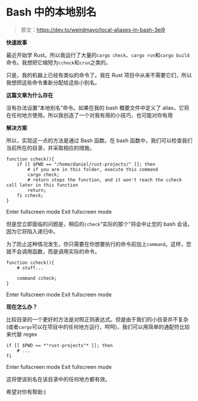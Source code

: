 # Bash 中的本地别名

> 原文：<https://dev.to/weirdmayo/local-aliases-in-bash-3ej9>

**快速故事**

最近开始学 Rust。所以我运行了大量的`cargo check`、`cargo run`和`cargo build`命令。我想把它缩短为`ccheck`和`crun`之类的。

只是，我的机器上已经有类似的命令了。我在 Rust 项目中从来不需要它们，所以我想把这些命令重新分配给这些小别名。

**这篇文章为什么存在**

没有办法设置“本地别名”命令。如果在我的 bash 概要文件中定义了 alias，它将在任何地方使用。所以我创造了一个对我有用的小技巧，也可能对你有用

**解决方案**

所以，实现这一点的方法是通过 Bash 函数。在 bash 函数中，我们可以检查我们当前所在的目录，并采取相应的措施。

```
function ccheck(){
    if [[ $PWD == "/home/daniel/rust-projects/" ]]; then
        # if you are in this folder, execute this command
        cargo check;
        # return stops the function, and it won't reach the ccheck call later in this function
        return;
    fi ccheck;
} 
```

Enter fullscreen mode Exit fullscreen mode

但是您立即面临的问题是，稍后的`ccheck`“实际的那个”将会中止您的 bash 会话，因为它将陷入递归中。

为了防止这种情况发生，你只需要在你想要执行的命令前加上`command`。这样，您就不会调用函数，而是调用实际的命令。

```
function ccheck(){
    # stuff...

    command ccheck;
} 
```

Enter fullscreen mode Exit fullscreen mode

**现在怎么办？**

比较目录的一个更好的方法是对照正则表达式。但是由于我们的小目录并不复杂(或者`cargo`可以在项目中的任何地方运行，呵呵)，我们可以用简单的通配符比较
来代替 regex

```
if [[ $PWD == *"rust-projects"* ]]; then
    # ...
fi 
```

Enter fullscreen mode Exit fullscreen mode

这将使该别名在该目录中的任何地方都有效。

希望对你有帮助:)